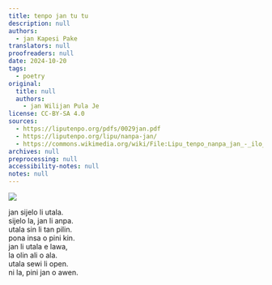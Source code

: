 ```yaml
---
title: tenpo jan tu tu
description: null
authors:
  - jan Kapesi Pake
translators: null
proofreaders: null
date: 2024-10-20
tags:
  - poetry
original:
  title: null
  authors:
    - jan Wilijan Pula Je
license: CC-BY-SA 4.0
sources:
  - https://liputenpo.org/pdfs/0029jan.pdf
  - https://liputenpo.org/lipu/nanpa-jan/
  - https://commons.wikimedia.org/wiki/File:Lipu_tenpo_nanpa_jan_-_ilo_tenpo.png
archives: null
preprocessing: null
accessibility-notes: null
notes: null
---
```


![](https://upload.wikimedia.org/wikipedia/commons/6/62/Lipu_tenpo_nanpa_jan_-_ilo_tenpo.png)

jan sijelo li utala.  
sijelo la, jan li anpa.  
utala sin li tan pilin.  
pona insa o pini kin.  
jan li utala e lawa,  
la olin ali o ala.  
utala sewi li open.  
ni la, pini jan o awen.